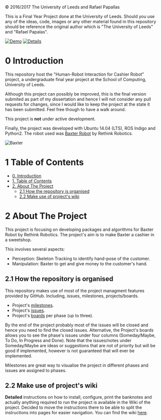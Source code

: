 © 2016/2017 The University of Leeds and Rafael Papallas

This is a Final Year Project done at the University of Leeds. Should you use any of the ideas, code, images or any other material found in this repository should be reference the original author which is "The University of Leeds" and "Rafael Papalas".

[![Demo](https://img.youtube.com/vi/dUGXIO3NPXM/0.jpg)](https://www.youtube.com/watch?v=dUGXIO3NPXM)
[![Details](https://img.youtube.com/vi/3DlCj9DgiZA/0.jpg)](https://www.youtube.com/watch?v=3DlCj9DgiZA)

0 Introduction
===============

This repository host the "Human-Robot Interaction for Cashier Robot" project, a undergraduate final year project at the School of Computing, University of Leeds. 

Although this project can possibly be improved, this is the final version submited as part of my dissertation and hence I will not consider any pull requests for changes, since I would like to keep the project at the state it has been submitted. Feel free though to have a walk around.

This project is **not** under active development.

Finally, the project was developed with Ubuntu 14.04 (LTS), ROS Indigo and Python2. The robot used was [Baxter Robot](http://www.rethinkrobotics.com/baxter/) by Rethink Robotics.

![Baxter](https://cloud.githubusercontent.com/assets/6514550/23082358/ef6cd810-f550-11e6-9088-c54a4a1f7a3b.png)



1 Table of Contents
====================

  * [0. Introduction](#0-introduction)
  * [1. Table of Contents](#1-table-of-contents)
  * [2. About The Project](#2-about-the-project)
    * [2.1 How the repository is organised](#21-how-the-repository-is-organised)
    * [2.2 Make use of project's wiki](#22-make-use-of-projects-wiki)

2 About The Project
====================

This project is focusing on developing packages and algorithms for Baxter Robot by Rethink Robotics. The project's aim is to make Baxter a cashier in a sweetshop. 

This involves several aspects:
- Perception: Skeleton Tracking to identify hand-pose of the customer.
- Manipulation: Baxter to get and give money to the customer's hand.

2.1 How the repository is organised
-----------------------------------
This repository makes use of most of the project managment features provided by GitHub. Including, issues, milestones, projects/boards.

* Project's [milestones](https://github.com/papallas/baxter_cashier/milestones).
* Project's [issues](https://github.com/papallas/baxter_cashier/issues).
* Project's [boards](https://github.com/papallas/baxter_cashier/projects) per phase (up to three).

By the end of the project probably most of the issues will be closed and hence you need to find the closed issues. Alternative, the Project's boards allows you to see the phase's issues under four columns (Someday/Maybe, To Do, In Progress and Done). Note that the issues/notes under Someday/Maybe are ideas or suggestions that are not of priority but will be good if implemented, however is not guaranteed that will ever be implemented.

Milestones are great way to visualise the project in different phases and issues are assigned to phases.

2.2 Make use of project's wiki
------------------------------
**Detailed** instructions on how to install, configure, print the banknotes and actually anything required to run the project is available in the Wiki of the project. Decided to move the instructions there to be able to split the instructions into pages for easier navigation. You can find the wiki [here](https://github.com/papallas/baxter_cashier/wiki).

